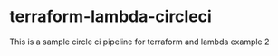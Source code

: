 # terraform-lambda-circleci

This is a sample circle ci pipeline for terraform and lambda example 2 
